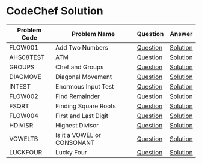 # CodeChef Solution




|  Problem Code | Problem Name   | Question  | Answer   |
|-------------|----------------|-----------|----------|
| FLOW001  | Add Two Numbers |[Question](https://www.codechef.com/problems/FLOW001)|[Solution](https://github.com/FahimFBA/CodeChef-Solution/blob/main/Add_Two_Numbers.c)|
|AHS08TEST| ATM| [Question](https://www.codechef.com/problems/HS08TEST)| [Solution](https://github.com/FahimFBA/CodeChef-Solution/blob/main/ATM.c) |
|GROUPS | Chef and Groups| [Question](https://www.codechef.com/problems/GROUPS) | [Solution](https://github.com/FahimFBA/CodeChef-Solution/blob/main/Chef_And_Groups.cpp) |
|DIAGMOVE| Diagonal Movement | [Question](https://www.codechef.com/problems/DIAGMOVE) | [Solution](https://github.com/FahimFBA/CodeChef-Solution/blob/main/Diagonal_Movement.cpp) |
|INTEST| Enormous Input Test | [Question](https://www.codechef.com/problems/INTEST) | [Solution](https://github.com/FahimFBA/CodeChef-Solution/blob/main/Enormous_Input_test.cpp) |
|FLOW002| Find Remainder| [Question](https://www.codechef.com/problems/FLOW002) | [Solution](https://github.com/FahimFBA/CodeChef-Solution/blob/main/Find_Remainder.cpp) |
|FSQRT| Finding Square Roots | [Question](https://www.codechef.com/problems/FSQRT) | [Solution](https://github.com/FahimFBA/CodeChef-Solution/blob/main/Finding_Square_Roots.py) |
|FLOW004| First and Last Digit  | [Question](https://www.codechef.com/problems/FLOW004) | [Solution](https://github.com/FahimFBA/CodeChef-Solution/blob/main/First_And_Last_Digit.cpp)|
|HDIVISR| Highest Divisor | [Question](https://www.codechef.com/problems/HDIVISR) | [Solution](https://github.com/FahimFBA/CodeChef-Solution/blob/main/Highest_Divisor.cpp) |
|VOWELTB| Is it a VOWEL or CONSONANT | [Question](https://www.codechef.com/problems/VOWELTB) | [Solution](https://github.com/FahimFBA/CodeChef-Solution/blob/main/Is_It_VOWEL_or_CONSONANT.py) |
|LUCKFOUR| Lucky Four | [Question](https://www.codechef.com/problems/LUCKFOUR) | [Solution](https://github.com/FahimFBA/CodeChef-Solution/blob/main/Lucky_Four.cpp) |

